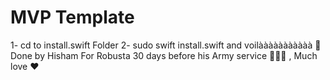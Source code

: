 # MVP Template 
1- cd to install.swift Folder
2- sudo swift install.swift 
and voilààààààààààà  🚀
Done by Hisham For Robusta  30 days before his Army service 💂🏻‍♂️ , Much love ❤️

